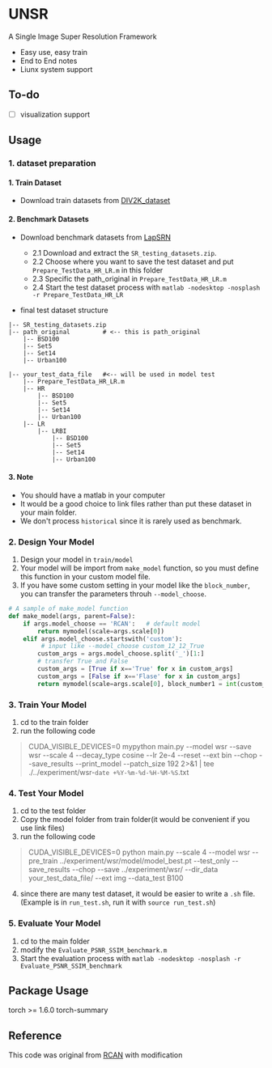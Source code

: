 # UNSR

A Single Image Super Resolution Framework

- Easy use, easy train
- End to End notes
- Liunx system support

## To-do
- [  ] visualization support


## Usage
### 1. dataset preparation
#### 1. Train Dataset
- Download train datasets from [DIV2K_dataset](https://data.vision.ee.ethz.ch/cvl/DIV2K/) 

#### 2. Benchmark Datasets
- Download benchmark datasets from [LapSRN](http://vllab.ucmerced.edu/wlai24/LapSRN/)

    - 2.1 Download and extract the ```SR_testing_datasets.zip```.
    - 2.2 Choose where you want to save the test dataset and put ```Prepare_TestData_HR_LR.m``` in this folder
    - 2.3 Specific the path_original in ```Prepare_TestData_HR_LR.m```
    - 2.4 Start the test dataset process with ```matlab -nodesktop -nosplash -r Prepare_TestData_HR_LR```

- final test dataset structure

```
|-- SR_testing_datasets.zip
|-- path_original         # <-- this is path_original
    |-- BSD100
    |-- Set5
    |-- Set14
    |-- Urban100
```

```
|-- your_test_data_file   #<-- will be used in model test
    |-- Prepare_TestData_HR_LR.m
    |-- HR
        |-- BSD100
        |-- Set5
        |-- Set14
        |-- Urban100
    |-- LR   
        |-- LRBI
            |-- BSD100
            |-- Set5
            |-- Set14
            |-- Urban100
```



#### 3. Note
- You should have a matlab in your computer
- It would be a good choice to link files rather than put these dataset in your main folder.
- We don't process ```historical``` since it is rarely used as benchmark.

### 2. Design Your Model
1. Design your model in ```train/model```
2. Your model will be import from ```make_model``` function, so you must define this function in your custom model file.
3. If you have some custom setting in your model like the ```block_number```, you can transfer the parameters throuh ```--model_choose```.

```python
# A sample of make_model function
def make_model(args, parent=False):
    if args.model_choose == 'RCAN':   # default model
        return mymodel(scale=args.scale[0])
    elif args.model_choose.startswith('custom'): 
         # input like --model_choose custom_12_12_True 
        custom_args = args.model_choose.split('_')[1:]  
        # transfer True and False
        custom_args = [True if x=='True' for x in custom_args]
        custom_args = [False if x=='Flase' for x in custom_args]
        return mymodel(scale=args.scale[0], block_number1 = int(custom_args[0]), block_number2 = int(custom_args[1]), block_number3 = custom_args[2] )
```


### 3. Train Your Model
1. cd to the train folder
2. run the following code

> CUDA_VISIBLE_DEVICES=0 mypython main.py --model wsr --save wsr --scale 4 --decay_type cosine --lr 2e-4 --reset --ext bin --chop --save_results --print_model --patch_size 192 2>&1 | tee ./../experiment/wsr-`date +%Y-%m-%d-%H-%M-%S`.txt

### 4. Test Your Model
1. cd to the test folder
2. Copy the model folder from train folder(it would be convenient if you use link files)
3. run the following code
> CUDA_VISIBLE_DEVICES=0 python main.py --scale 4 --model wsr --pre_train ../experiment/wsr/model/model_best.pt --test_only --save_results --chop --save ../experiment/wsr/ --dir_data your_test_data_file/ --ext img --data_test B100

4. since there are many test dataset, it would be easier to write a ```.sh``` file. (Example is in ```run_test.sh```, run it with ```source run_test.sh```)

### 5. Evaluate Your Model
1. cd to the main folder
2. modify the ```Evaluate_PSNR_SSIM_benchmark.m```
2. Start the evaluation process with ```matlab -nodesktop -nosplash -r Evaluate_PSNR_SSIM_benchmark```


## Package Usage
torch >= 1.6.0
torch-summary


## Reference
This code was original from [RCAN](https://github.com/yulunzhang/RCAN) with modification

